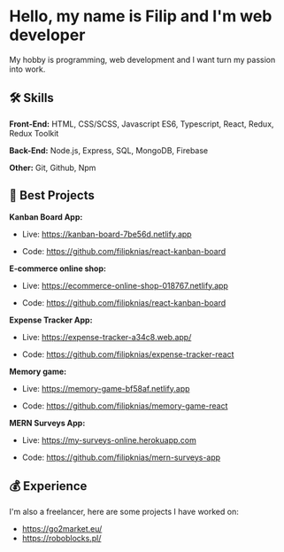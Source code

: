 
# Hello, my name is Filip and I'm web developer

My hobby is programming, web development and I want turn my passion into work.



## 🛠 Skills

**Front-End:** HTML, CSS/SCSS, Javascript ES6, Typescript, React, Redux, Redux Toolkit

**Back-End:** Node.js, Express, SQL, MongoDB, Firebase

**Other:** Git, Github, Npm

## 🌟 Best Projects
**Kanban Board App:** 
- Live: https://kanban-board-7be56d.netlify.app

- Code: https://github.com/filipknias/react-kanban-board

**E-commerce online shop:** 
- Live: https://ecommerce-online-shop-018767.netlify.app

- Code: https://github.com/filipknias/react-kanban-board

**Expense Tracker App:** 
- Live: https://expense-tracker-a34c8.web.app/

- Code: https://github.com/filipknias/expense-tracker-react

**Memory game:** 
- Live: https://memory-game-bf58af.netlify.app

- Code: https://github.com/filipknias/memory-game-react

**MERN Surveys App:** 
- Live: https://my-surveys-online.herokuapp.com

- Code: https://github.com/filipknias/mern-surveys-app

## 💰 Experience

I'm also a freelancer, here are some projects I have worked on:

- https://go2market.eu/
- https://roboblocks.pl/
